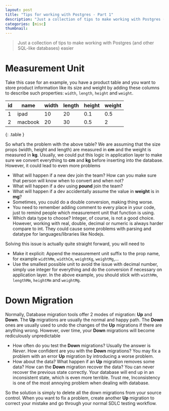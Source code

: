```yaml
---
layout: post
title: "Tips for working with Postgres - Part 1"
description: "Just a collection of tips to make working with Postgres (and other SQL-like databases) easier"
categories: [misc]
thumbnail:
---
```


> Just a collection of tips to make working with Postgres (and other SQL-like databases) easier

# Measurement Unit

Take this case for an example, you have a product table and you want to store product information like its size
and weight by adding these columns to describe such properties: `width`, `length`, `height` and
`weight`.

| id | name    | width | length | height | weight |
|----|---------|-------|--------|--------|--------|
| 1  | ipad    | 10    | 20     | 0.1    | 0.5    |
| 2  | macbook | 20    | 30     | 0.5    | 2      |
{: .table }

So what’s the problem with the above table? We are assuming that the size props (width, height and
length) are measured in **cm** and the weight is measured in **kg**. Usually, we could put this
logic in application layer to make sure we convert everything to **cm** and **kg** before inserting
into the database. However, it could lead to even more problems

- What will happen if a new dev join the team? How can you make sure that person will know when to
  convert and when not?
- What will happen if a dev using **pound** join the team?
- What will happen if a dev accidentally assume the value in **weight** is in **mg**?
- Sometimes, you could do a double conversion, making thing worse.
- You need to remember adding comment to every place in your code, just to remind people which
  measurement unit that function is using.
- Which data type to choose? Integer, of course, is not a good choice. However, working with real, double,
  decimal or numeric is always harder compare to int. They could cause some problems with parsing
  and datatype for languages/libraries like Nodejs.

<!-- more -->

Solving this issue is actually quite straight forward, you will need to
- Make it explicit: Append the measurement unit suffix to the prop name, for example `widthMm`,
  `widthCm`, `weightKg`, `weightMg`,...
- Use the smallest possible unit to avoid the issue with decimal number, simply use integer
  for everything and do the conversion if necessary on application layer. In the above example, you
  should stick with `widthMm`, `lengthMm`, `heightMm` and `weightMg`.

# Down Migration

Normally, Database migration tools offer 2 modes of migration: **Up** and **Down**. The **Up**
migrations are usually the normal and happy path. The **Down** ones are usually used to undo the
changes of the **Up** migrations if there are anything wrong. However, over time, your **Down**
migrations will become rediculously unpredictable

* How often do you test the **Down** migrations? Usually the answer is *Never*. How confident are
  you with the **Down** migrations? You may fix a problem with an error **Up** migration by
  introducing a worse problem.
* How about the data? What happen if an **Up** migration removes some data? How can the **Down**
  migration recover the data? You can never recover the previous state correctly. Your database will
  end up in an inconsistent state, which is even more terrible. Trust me, Inconsistency is one of
  the most annoying problem when dealing with database.

So the solution is simply to delete all the down migrations from your source control. When you want
to fix a problem, create another **Up** migration to correct your mistake and go through your normal
SDLC testing workflow.
